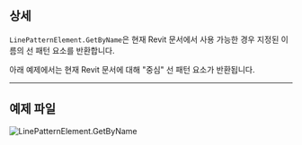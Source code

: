 ## 상세
`LinePatternElement.GetByName`은 현재 Revit 문서에서 사용 가능한 경우 지정된 이름의 선 패턴 요소를 반환합니다.

아래 예제에서는 현재 Revit 문서에 대해 "중심" 선 패턴 요소가 반환됩니다.
___
## 예제 파일

![LinePatternElement.GetByName](./Revit.Elements.LinePatternElement.GetByName_img.jpg)
